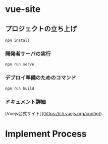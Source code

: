 # vue-site

## プロジェクトの立ち上げ
```
npm install
```

### 開発者サーバの実行
```
npm run serve
```

### デプロイ準備のためのコマンド
```
npm run build
```

### ドキュメント詳細

[Vuejs公式サイト]](https://cli.vuejs.org/config/).

# Implement Process

